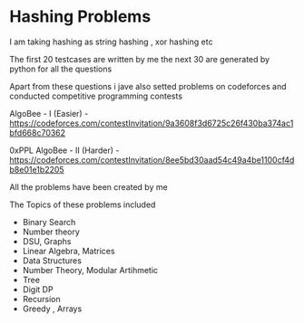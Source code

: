 # Hashing Problems 

I am taking hashing as string hashing , xor hashing etc

The first 20 testcases are written by me the next 30 are generated by python for all the questions

Apart from these questions i jave also setted problems on codeforces and conducted competitive programming contests 

AlgoBee - I (Easier) - https://codeforces.com/contestInvitation/9a3608f3d6725c26f430ba374ac1bfd668c70362

0xPPL AlgoBee - II (Harder) - https://codeforces.com/contestInvitation/8ee5bd30aad54c49a4be1100cf4db8e01e1b2205

All the problems have been created by me 

The Topics of these problems included

- Binary Search
- Number theory
- DSU, Graphs
- Linear Algebra, Matrices
- Data Structures
- Number Theory, Modular Artihmetic
- Tree
- Digit DP
- Recursion
- Greedy , Arrays
